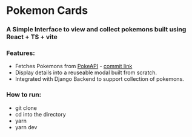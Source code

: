 # Pokemon Cards

### A Simple Interface to view and collect pokemons built using React + TS + vite

### Features:

- Fetches Pokemons from [PokeAPI](https://pokeapi.co/) - [commit link](https://github.com/ParmarTarun/PokemonCards/commit/48e772ca17e2615f30e8c195121ab1ff34d4ebce)
- Display details into a reuseable modal built from scratch.
- Integrated with Django Backend to support collection of pokemons.

### How to run:

- git clone
- cd into the directory
- yarn
- yarn dev
